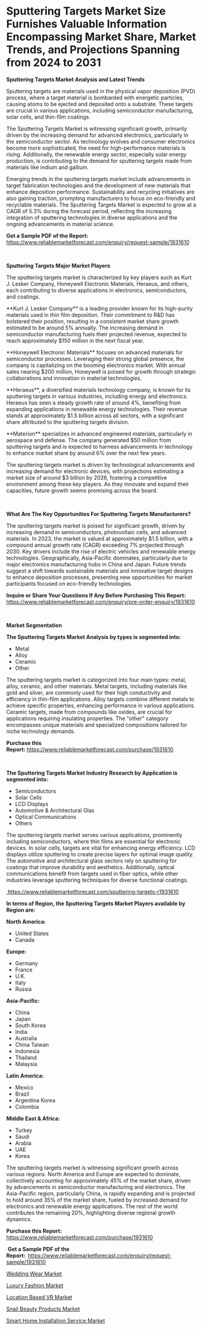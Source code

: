 <p><h1>Sputtering Targets Market Size Furnishes Valuable Information Encompassing Market Share, Market Trends, and Projections Spanning from 2024 to 2031</h1></p><p><strong>Sputtering Targets Market Analysis and Latest Trends</strong></p>
<p><p>Sputtering targets are materials used in the physical vapor deposition (PVD) process, where a target material is bombarded with energetic particles, causing atoms to be ejected and deposited onto a substrate. These targets are crucial in various applications, including semiconductor manufacturing, solar cells, and thin-film coatings.</p><p>The Sputtering Targets Market is witnessing significant growth, primarily driven by the increasing demand for advanced electronics, particularly in the semiconductor sector. As technology evolves and consumer electronics become more sophisticated, the need for high-performance materials is rising. Additionally, the renewable energy sector, especially solar energy production, is contributing to the demand for sputtering targets made from materials like indium and gallium.</p><p>Emerging trends in the sputtering targets market include advancements in target fabrication technologies and the development of new materials that enhance deposition performance. Sustainability and recycling initiatives are also gaining traction, prompting manufacturers to focus on eco-friendly and recyclable materials. The Sputtering Targets Market is expected to grow at a CAGR of 5.3% during the forecast period, reflecting the increasing integration of sputtering technologies in diverse applications and the ongoing advancements in material science.</p></p>
<p><strong>Get a Sample PDF of the Report:&nbsp;</strong> <a href="https://www.reliablemarketforecast.com/enquiry/request-sample/1931610?utm_campaign=1141&utm_medium=2&utm_source=Github&utm_content=ia&utm_term=14112024&utm_id=sputtering-targets">https://www.reliablemarketforecast.com/enquiry/request-sample/1931610</a></p>
<p>&nbsp;</p>
<p><strong>Sputtering Targets Major Market Players</strong></p>
<p><p>The sputtering targets market is characterized by key players such as Kurt J. Lesker Company, Honeywell Electronic Materials, Heraeus, and others, each contributing to diverse applications in electronics, semiconductors, and coatings.</p><p>**Kurt J. Lesker Company** is a leading provider known for its high-purity materials used in thin film deposition. Their commitment to R&D has bolstered their position, resulting in a consistent market share growth estimated to be around 5% annually. The increasing demand in semiconductor manufacturing fuels their projected revenue, expected to reach approximately $150 million in the next fiscal year.</p><p>**Honeywell Electronic Materials** focuses on advanced materials for semiconductor processes. Leveraging their strong global presence, the company is capitalizing on the booming electronics market. With annual sales nearing $200 million, Honeywell is poised for growth through strategic collaborations and innovation in material technologies.</p><p>**Heraeus**, a diversified materials technology company, is known for its sputtering targets in various industries, including energy and electronics. Heraeus has seen a steady growth rate of around 4%, benefiting from expanding applications in renewable energy technologies. Their revenue stands at approximately $1.5 billion across all sectors, with a significant share attributed to the sputtering targets division.</p><p>**Materion** specializes in advanced engineered materials, particularly in aerospace and defense. The company generated $50 million from sputtering targets and is expected to harness advancements in technology to enhance market share by around 6% over the next few years.</p><p>The sputtering targets market is driven by technological advancements and increasing demand for electronic devices, with projections estimating a market size of around $3 billion by 2026, fostering a competitive environment among these key players. As they innovate and expand their capacities, future growth seems promising across the board.</p></p>
<p>&nbsp;</p>
<p><strong>What Are The Key Opportunities For Sputtering Targets Manufacturers?</strong></p>
<p><p>The sputtering targets market is poised for significant growth, driven by increasing demand in semiconductors, photovoltaic cells, and advanced materials. In 2023, the market is valued at approximately $1.5 billion, with a compound annual growth rate (CAGR) exceeding 7% projected through 2030. Key drivers include the rise of electric vehicles and renewable energy technologies. Geographically, Asia-Pacific dominates, particularly due to major electronics manufacturing hubs in China and Japan. Future trends suggest a shift towards sustainable materials and innovative target designs to enhance deposition processes, presenting new opportunities for market participants focused on eco-friendly technologies.</p></p>
<p><strong>Inquire or Share Your Questions If Any Before Purchasing This Report:</strong> <a href="https://www.reliablemarketforecast.com/enquiry/pre-order-enquiry/1931610?utm_campaign=1141&utm_medium=2&utm_source=Github&utm_content=ia&utm_term=14112024&utm_id=sputtering-targets">https://www.reliablemarketforecast.com/enquiry/pre-order-enquiry/1931610</a></p>
<p>&nbsp;</p>
<p><strong>Market Segmentation</strong></p>
<p><strong>The Sputtering Targets Market Analysis by types is segmented into:</strong></p>
<p><ul><li>Metal</li><li>Alloy</li><li>Ceramic</li><li>Other</li></ul></p>
<p><p>The sputtering targets market is categorized into four main types: metal, alloy, ceramic, and other materials. Metal targets, including materials like gold and silver, are commonly used for their high conductivity and efficiency in thin-film applications. Alloy targets combine different metals to achieve specific properties, enhancing performance in various applications. Ceramic targets, made from compounds like oxides, are crucial for applications requiring insulating properties. The "other" category encompasses unique materials and specialized compositions tailored for niche technology demands.</p></p>
<p><strong>Purchase this Report:&nbsp;</strong><a href="https://www.reliablemarketforecast.com/purchase/1931610?utm_campaign=1141&utm_medium=2&utm_source=Github&utm_content=ia&utm_term=14112024&utm_id=sputtering-targets">https://www.reliablemarketforecast.com/purchase/1931610</a></p>
<p>&nbsp;</p>
<p><strong>The Sputtering Targets Market Industry Research by Application is segmented into:</strong></p>
<p><ul><li>Semiconductors</li><li>Solar Cells</li><li>LCD Displays</li><li>Automotive & Architectural Glas</li><li>Optical Communications</li><li>Others</li></ul></p>
<p><p>The sputtering targets market serves various applications, prominently including semiconductors, where thin films are essential for electronic devices. In solar cells, targets are vital for enhancing energy efficiency. LCD displays utilize sputtering to create precise layers for optimal image quality. The automotive and architectural glass sectors rely on sputtering for coatings that improve durability and aesthetics. Additionally, optical communications benefit from targets used in fiber optics, while other industries leverage sputtering techniques for diverse functional coatings.</p></p>
<p><a href="https://www.reliablemarketforecast.com/sputtering-targets-r1931610?utm_campaign=1141&utm_medium=2&utm_source=Github&utm_content=ia&utm_term=14112024&utm_id=sputtering-targets">&nbsp;https://www.reliablemarketforecast.com/sputtering-targets-r1931610</a></p>
<p><strong>In terms of Region, the Sputtering Targets Market Players available by Region are:</strong></p>
<p>
    <p> <strong> North America: </strong>
        <ul>
            <li>United States</li>
            <li>Canada</li>
        </ul>
        </p> 
    <p> <strong> Europe: </strong>
        <ul>
            <li>Germany</li>
            <li>France</li>
            <li>U.K.</li>
            <li>Italy</li>
            <li>Russia</li>
        </ul>
        </p> 
    <p> <strong> Asia-Pacific: </strong>
        <ul>
            <li>China</li>
            <li>Japan</li>
            <li>South Korea</li>
            <li>India</li>
            <li>Australia</li>
            <li>China Taiwan</li>
            <li>Indonesia</li>
            <li>Thailand</li>
            <li>Malaysia</li>
        </ul>
        </p> 
    <p> <strong> Latin America: </strong>
        <ul>
            <li>Mexico</li>
            <li>Brazil</li>
            <li>Argentina Korea</li>
            <li>Colombia</li>
        </ul>
        </p> 
    <p> <strong> Middle East & Africa: </strong>
        <ul>
            <li>Turkey</li>
            <li>Saudi</li>
            <li>Arabia</li>
            <li>UAE</li>
            <li>Korea</li>
        </ul>
    </p>
    </p>
<p><p>The sputtering targets market is witnessing significant growth across various regions. North America and Europe are expected to dominate, collectively accounting for approximately 45% of the market share, driven by advancements in semiconductor manufacturing and electronics. The Asia-Pacific region, particularly China, is rapidly expanding and is projected to hold around 35% of the market share, fueled by increased demand for electronics and renewable energy applications. The rest of the world contributes the remaining 20%, highlighting diverse regional growth dynamics.</p></p>
<p><strong>Purchase this Report: </strong><a href="https://www.reliablemarketforecast.com/purchase/1931610?utm_campaign=1141&utm_medium=2&utm_source=Github&utm_content=ia&utm_term=14112024&utm_id=sputtering-targets">https://www.reliablemarketforecast.com/purchase/1931610</a></p>
<p>&nbsp;<strong>Get a Sample PDF of the Report:&nbsp;&nbsp;</strong><a href="https://www.reliablemarketforecast.com/enquiry/request-sample/1931610?utm_campaign=1141&utm_medium=2&utm_source=Github&utm_content=ia&utm_term=14112024&utm_id=sputtering-targets">https://www.reliablemarketforecast.com/enquiry/request-sample/1931610</a></p>
<p><strong></strong></p>
<p><p><a href="https://www.linkedin.com/pulse/emerging-wedding-wear-market-opportunities-analysis-investors-stakeholders-xz5uc?utm_campaign=1141&utm_medium=2&utm_source=Github&utm_content=ia&utm_term=14112024&utm_id=sputtering-targets">Wedding Wear Market</a></p><p><a href="https://www.linkedin.com/pulse/future-innovation-global-luxury-fashion-market-growth-a8e8c?utm_campaign=1141&utm_medium=2&utm_source=Github&utm_content=ia&utm_term=14112024&utm_id=sputtering-targets">Luxury Fashion Market</a></p><p><a href="https://issuu.com/reportprime-2/docs/location-based-vr-market-size-2030._f2254d97860d40?utm_campaign=1141&utm_medium=2&utm_source=Github&utm_content=ia&utm_term=14112024&utm_id=sputtering-targets">Location Based VR Market</a></p><p><a href="https://www.linkedin.com/pulse/regulatory-landscape-its-influence-global-snail-beauty-7qmyc?utm_campaign=1141&utm_medium=2&utm_source=Github&utm_content=ia&utm_term=14112024&utm_id=sputtering-targets">Snail Beauty Products Market</a></p><p><a href="https://issuu.com/reportprime-2/docs/smart-home-installation-service-mar_ad0fbd4b424fba?utm_campaign=1141&utm_medium=2&utm_source=Github&utm_content=ia&utm_term=14112024&utm_id=sputtering-targets">Smart Home Installation Service Market</a></p></p>